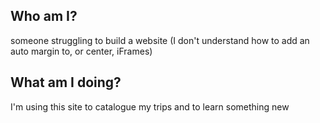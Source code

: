 ## Who am I?
someone struggling to build a website
(I don't understand how to add an auto margin to, or center, iFrames)

## What am I doing?
I'm using this site to catalogue my trips and to learn something new
